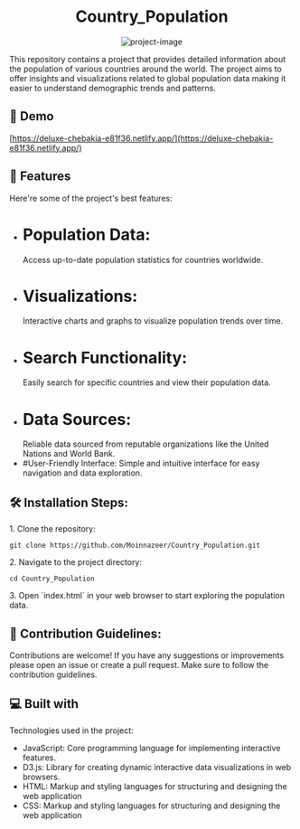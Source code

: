 <h1 align="center" id="title">Country_Population</h1>

<p align="center"><img src="https://socialify.git.ci/Moinnazeer/Country_Population/image?language=1&amp;name=1&amp;owner=1&amp;pattern=Overlapping%20Hexagons&amp;stargazers=1&amp;theme=Auto" alt="project-image"></p>

<p id="description">This repository contains a project that provides detailed information about the population of various countries around the world. The project aims to offer insights and visualizations related to global population data making it easier to understand demographic trends and patterns.</p>

<h2>🚀 Demo</h2>

[https://deluxe-chebakia-e81f36.netlify.app/](https://deluxe-chebakia-e81f36.netlify.app/)

  
  
<h2>🧐 Features</h2>

Here're some of the project's best features:

*   # Population Data:
       Access up-to-date population statistics for countries worldwide.
*   # Visualizations:
       Interactive charts and graphs to visualize population trends over time.
*   # Search Functionality:
       Easily search for specific countries and view their population data.
*   # Data Sources:
       Reliable data sourced from reputable organizations like the United Nations and World Bank.
*   #User-Friendly Interface:
       Simple and intuitive interface for easy navigation and data exploration.

<h2>🛠️ Installation Steps:</h2>

<p>1. Clone the repository:</p>

```
git clone https://github.com/Moinnazeer/Country_Population.git
```

<p>2. Navigate to the project directory:</p>

```
cd Country_Population
```

<p>3. Open `index.html` in your web browser to start exploring the population data.</p>

<h2>🍰 Contribution Guidelines:</h2>

Contributions are welcome! If you have any suggestions or improvements please open an issue or create a pull request. Make sure to follow the contribution guidelines.

  
  
<h2>💻 Built with</h2>

Technologies used in the project:

*   JavaScript: Core programming language for implementing interactive features.
*   D3.js: Library for creating dynamic interactive data visualizations in web browsers.
*   HTML: Markup and styling languages for structuring and designing the web application
*   CSS: Markup and styling languages for structuring and designing the web application
